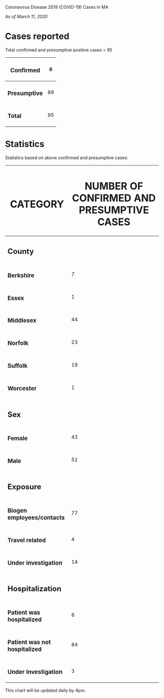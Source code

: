 Coronavirus Disease 2019 (COVID-19) Cases in MA

*As of March 11, 2020*

# Cases reported

Total confirmed and presumptive positive cases = 95

<table>
<thead>
<tr class="header">
<th><h3 id="confirmed"><strong>Confirmed</strong></h3></th>
<th>6</th>
</tr>
</thead>
<tbody>
<tr class="odd">
<td><h3 id="presumptive"><strong>Presumptive</strong></h3></td>
<td>89</td>
</tr>
<tr class="even">
<td><h3 id="total"><strong>Total</strong></h3></td>
<td>95</td>
</tr>
</tbody>
</table>

# Statistics

Statistics based on above confirmed and presumptive cases:

<table>
<thead>
<tr class="header">
<th><h1 id="category">CATEGORY</h1></th>
<th><h1 id="number-of-confirmed-and-presumptive-cases">NUMBER OF CONFIRMED AND PRESUMPTIVE CASES</h1></th>
</tr>
</thead>
<tbody>
<tr class="odd">
<td><h2 id="county"><strong>County</strong></h2></td>
<td></td>
</tr>
<tr class="even">
<td><h3 id="berkshire">Berkshire</h3></td>
<td>7</td>
</tr>
<tr class="odd">
<td><h3 id="essex">Essex</h3></td>
<td>1</td>
</tr>
<tr class="even">
<td><h3 id="middlesex">Middlesex</h3></td>
<td>44</td>
</tr>
<tr class="odd">
<td><h3 id="norfolk">Norfolk</h3></td>
<td>23</td>
</tr>
<tr class="even">
<td><h3 id="suffolk">Suffolk</h3></td>
<td>19</td>
</tr>
<tr class="odd">
<td><h3 id="worcester">Worcester</h3></td>
<td>1</td>
</tr>
<tr class="even">
<td><h2 id="sex">Sex</h2></td>
<td></td>
</tr>
<tr class="odd">
<td><h3 id="female">Female</h3></td>
<td>43</td>
</tr>
<tr class="even">
<td><h3 id="male">Male</h3></td>
<td>52</td>
</tr>
<tr class="odd">
<td><h2 id="exposure">Exposure</h2></td>
<td></td>
</tr>
<tr class="even">
<td><h3 id="biogen-employeescontacts">Biogen employees/contacts</h3></td>
<td>77</td>
</tr>
<tr class="odd">
<td><h3 id="travel-related">Travel related </h3></td>
<td>4</td>
</tr>
<tr class="even">
<td><h3 id="under-investigation">Under investigation</h3></td>
<td>14</td>
</tr>
<tr class="odd">
<td><h2 id="hospitalization">Hospitalization </h2></td>
<td></td>
</tr>
<tr class="even">
<td><h3 id="patient-was-hospitalized">Patient was hospitalized</h3></td>
<td>8</td>
</tr>
<tr class="odd">
<td><h3 id="patient-was-not-hospitalized">Patient was not hospitalized</h3></td>
<td>84</td>
</tr>
<tr class="even">
<td><h3 id="under-investigation-1">Under Investigation</h3></td>
<td>3</td>
</tr>
</tbody>
</table>

This chart will be updated daily by 4pm.
